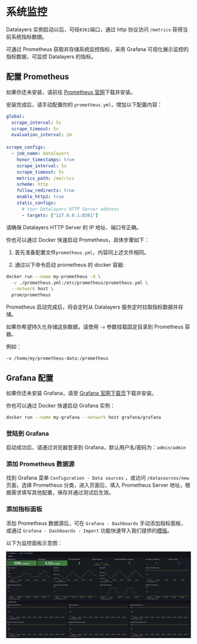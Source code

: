 # 系统监控

Datalayers 实例启动以后，可经`8361`端口，通过 http 协议访问 `/metrics` 获得当前系统指标数据。

可通过 Prometheus 获取并存储系统监控指标，采用 Grafana 可视化展示监控的指标数据，可监控 Datalayers 的指标。

## 配置 Prometheus

如果你还未安装，请前往 <a href="https://prometheus.io/download/" target="_blank">Prometheus 官网</a>下载并安装。

安装完成后，请手动配置你的 `prometheus.yml`，增加以下配置内容：

``` yml
global:
  scrape_interval: 5s
  scrape_timeout: 5s
  evaluation_interval: 1m

scrape_configs:
  - job_name: datalayers
    honor_timestamps: true
    scrape_interval: 5s
    scrape_timeout: 5s
    metrics_path: /metrics
    scheme: http
    follow_redirects: true
    enable_http2: true
    static_configs:
      # Your Datalayers HTTP Server address
      - targets: ["127.0.0.1:8361"]
```

请确保 Datalayers HTTP Server 的 IP 地址、端口号正确。

你也可以通过 Docker 快速启动 Prometheus，具体步骤如下：

1. 首先准备配置文件`prometheus.yml`，内容同上述文件相同。

2. 通过以下命令启动 prometheus 的 docker 容器:

```bash
docker run --name my-prometheus -d \
  -v ./prometheus.yml:/etc/prometheus/prometheus.yml \
  --network host \
  prom/prometheus
```

Prometheus 启动完成后，将会定时从 Datalayers 服务定时拉取指标数据并存储。

如果你希望持久化存储这些数据，请使用 `-v` 参数挂载固定目录到 Prometheus 容器。

例如：

```
-v /home/my/prometheus-data:/prometheus
```

## Grafana 配置

如果你还未安装 Grafana，请至 <a href="https://grafana.com/grafana/download?pg=get&plcmt=selfmanaged-box1-cta1" target="_blank">Grafana 官网下载页</a>下载并安装。

你也可以通过 Docker 快速启动 Grafana 实例：

``` bash
docker run --name my-grafana --network host grafana/grafana
```

### 登陆到 Grafana

启动成功后，请通过浏览器登录到 Grafana，默认用户名/密码为：`admin/admin`

### 添加 Prometheus 数据源

找到 Grafana 菜单 `Configuration - Data sources` ，或访问 `/datasources/new` 页面，选择 Prometheus 分类，进入页面后，填入 Prometheus Server 地址，根据需求填写其他配置，保存并通过测试后生效。

### 添加指标面板

添加 Prometheus 数据源后，可在 `Grafana - Dashboards` 手动添加指标面板，或通过 `Grafana - Dashboards - Import` 功能快速导入我们提供的<a href="https://github.com/datalayers-io/datalayers-with-grafana/blob/main/grafana/datalayers-dashboard.json" target="_blank">模版</a>。

以下为监控面板示意图：

![metrics example](../assets/dashboard_metrics.jpg)